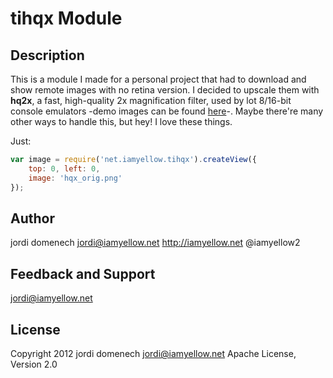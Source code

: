 # tihqx Module

## Description

This is a module I made for a personal project that had to download and show remote images with no retina version. I decided to upscale them with **hq2x**, a fast, high-quality 2x magnification filter, used by lot 8/16-bit console emulators -demo images can be found [here](http://spacy51.sp.funpic.de/hq_filters/hq2x.html)-. Maybe there're many other ways to handle this, but hey! I love these things.

Just:

```js
var image = require('net.iamyellow.tihqx').createView({
	top: 0, left: 0,
	image: 'hqx_orig.png'
});
```

## Author

jordi domenech
jordi@iamyellow.net
http://iamyellow.net
@iamyellow2

## Feedback and Support

jordi@iamyellow.net

## License

Copyright 2012 jordi domenech <jordi@iamyellow.net>
Apache License, Version 2.0